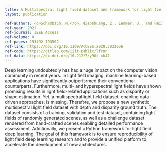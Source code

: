 ```yaml
---
title: A Multispectral light field dataset and framework for light field deep learning
layout: publication

ref-authors: <b>Schambach, M.</b>, Qiaoshuang, Z., Lemmer, U., and Heizmann, M.
ref-year: 2021
ref-journal: IEEE Access
ref-volume: 8
ref-pages: 193492–193502
ref-link: https://doi.org/10.1109/ACCESS.2020.3033056
ref-code: https://gitlab.com/iiit-public/lfcnn
ref-data: https://dx.doi.org/10.21227/y90t-xk47
---
```


Deep learning undoubtedly has had a huge impact on the computer vision community in recent years. In light field imaging, machine learning-based applications have significantly outperformed their conventional counterparts. Furthermore, multi- and hyperspectral light fields have shown promising results in light field-related applications such as disparity or shape estimation. Yet, a multispectral light field dataset, enabling data-driven approaches, is missing. Therefore, we propose a new synthetic multispectral light field dataset with depth and disparity ground truth. The dataset consists of a training, validation and test dataset, containing light fields of randomly generated scenes, as well as a challenge dataset rendered from hand-crafted scenes enabling detailed performance assessment. Additionally, we present a Python framework for light field deep learning. The goal of this framework is to ensure reproducibility of light field deep learning research and to provide a unified platform to accelerate the development of new architectures.